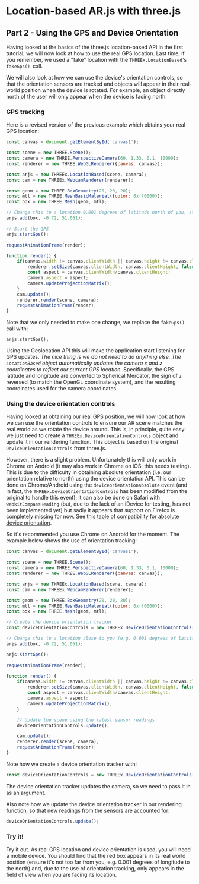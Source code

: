 # Location-based AR.js with three.js

## Part 2 - Using the GPS and Device Orientation 

Having looked at the basics of the three.js location-based API in the first tutorial, we will now look at how to use the real GPS location. Last time, if you remember, we used a "fake" location with the `THREEx.LocationBased`'s `fakeGps() `call.

We will also look at how we can use the device's orientation controls, so that the orientation sensors are tracked and objects will appear in their real-world position when the device is rotated. For example, an object directly north of the user will only appear when the device is facing north. 

### GPS tracking

Here is a revised version of the previous example which obtains your real GPS location:

```javascript
const canvas = document.getElementById('canvas1');

const scene = new THREE.Scene();
const camera = new THREE.PerspectiveCamera(60, 1.33, 0.1, 10000);
const renderer = new THREE.WebGLRenderer({canvas: canvas});

const arjs = new THREEx.LocationBased(scene, camera);
const cam = new THREEx.WebcamRenderer(renderer);

const geom = new THREE.BoxGeometry(20, 20, 20);
const mtl = new THREE.MeshBasicMaterial({color: 0xff0000});
const box = new THREE.Mesh(geom, mtl);

// Change this to a location 0.001 degrees of latitude north of you, so that you will face it
arjs.add(box, -0.72, 51.051); 

// Start the GPS
arjs.startGps();

requestAnimationFrame(render);

function render() {
    if(canvas.width != canvas.clientWidth || canvas.height != canvas.clientHeight) {
        renderer.setSize(canvas.clientWidth, canvas.clientHeight, false);
        const aspect = canvas.clientWidth/canvas.clientHeight;
        camera.aspect = aspect;
        camera.updateProjectionMatrix();
    }
    cam.update();
    renderer.render(scene, camera);
    requestAnimationFrame(render);
}

```
Note that we only needed to make one change, we replace the `fakeGps()` call with:
```
arjs.startGps();
```
Using the Geolocation API this will make the application start listening for GPS updates. *The nice thing is we do not need to do anything else. The `LocationBased` object automatically updates the camera x and z coordinates to reflect our current GPS location.* Specifically, the GPS latitude and longitude are converted to Spherical Mercator, the sign of `z` reversed (to match the OpenGL coordinate system), and the resulting coordinates used for the camera coordinates.

### Using the device orientation controls

Having looked at obtaining our real GPS position, we will now look at how we can use the orientation controls to ensure our AR scene matches the real world as we rotate the device around. This is, in principle, quite easy: we just need to create a `THREEx.DeviceOrientationControls` object and update it in our rendering function. This object is based on the original `DeviceOrientationControls` from three.js. 

However, there is a slight problem. Unfortunately this will only work in Chrome on Android (it may also work in Chrome on iOS, this needs testing). This is due to the difficulty in obtaining absolute orientation (i.e. our orientation relative to north) using the device orientation API. This can be done on Chrome/Android using the `deviceorientationabsolute` event (and in fact, the `THREEx.DeviceOrientationControls` has been modified from the original to handle this event); it can also be done on Safari with `webkitCompassHeading` (but, due to the lack of an iDevice for testing, has not been implemented yet) but sadly it appears that support on Firefox is completely missing for now. See [this table of compatibility for absolute device orientation](https://developer.mozilla.org/en-US/docs/Web/API/Window/ondeviceorientationabsolute).

So it's recommended you use Chrome on Android for the moment. The example below shows the use of orientation tracking:

```javascript
const canvas = document.getElementById('canvas1');

const scene = new THREE.Scene();
const camera = new THREE.PerspectiveCamera(60, 1.33, 0.1, 10000);
const renderer = new THREE.WebGLRenderer({canvas: canvas});

const arjs = new THREEx.LocationBased(scene, camera);
const cam = new THREEx.WebcamRenderer(renderer);

const geom = new THREE.BoxGeometry(20, 20, 20);
const mtl = new THREE.MeshBasicMaterial({color: 0xff0000});
const box = new THREE.Mesh(geom, mtl);

// Create the device orientation tracker
const deviceOrientationControls = new THREEx.DeviceOrientationControls(camera);

// Change this to a location close to you (e.g. 0.001 degrees of latitude north of you)
arjs.add(box, -0.72, 51.051); 

arjs.startGps();

requestAnimationFrame(render);

function render() {
    if(canvas.width != canvas.clientWidth || canvas.height != canvas.clientHeight) {
        renderer.setSize(canvas.clientWidth, canvas.clientHeight, false);
        const aspect = canvas.clientWidth/canvas.clientHeight;
        camera.aspect = aspect;
        camera.updateProjectionMatrix();
    }

    // Update the scene using the latest sensor readings
    deviceOrientationControls.update();

    cam.update();
    renderer.render(scene, camera);
    requestAnimationFrame(render);
}
```

Note how we create a device orientation tracker with:
```javascript
const deviceOrientationControls = new THREEx.DeviceOrientationControls(camera);
```

The device orientation tracker updates the camera, so we need to pass it in as an argument.

Also note how we update the device orientation tracker in our rendering function, so that new readings from the sensors are accounted for:

```javascript
deviceOrientationControls.update();
```

### Try it!

Try it out. As real GPS location and device orientation is used, you will need a mobile device. You should find that the red box appears in its real world position (ensure it's not too far from you, e.g. 0.001 degrees of longitude to the north) and, due to the use of orientation tracking, only appears in the field of view when you are facing its location.
